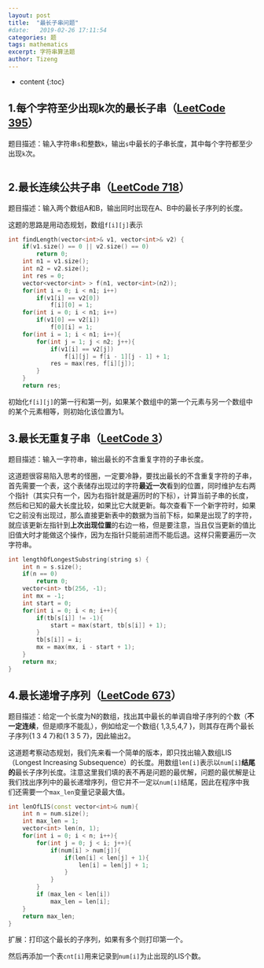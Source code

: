 ```yaml
---
layout: post
title:  "最长子串问题"
#date:   2019-02-26 17:11:54
categories: 题
tags: mathematics
excerpt: 字符串算法题
author: Tizeng
---
```


* content
{:toc}

## 1.每个字符至少出现k次的最长子串（[LeetCode 395](https://leetcode.com/problems/longest-substring-with-at-least-k-repeating-characters/)）

题目描述：输入字符串`s`和整数`k`，输出`s`中最长的子串长度，其中每个字符都至少出现`k`次。

```c++

```

## 2.最长连续公共子串（[LeetCode 718](https://leetcode.com/problems/maximum-length-of-repeated-subarray/)）

题目描述：输入两个数组A和B，输出同时出现在A、B中的最长子序列的长度。

这题的思路是用动态规划，数组`f[i][j]`表示

```c++
int findLength(vector<int>& v1, vector<int>& v2) {
    if(v1.size() == 0 || v2.size() == 0)
        return 0;
    int n1 = v1.size();
    int n2 = v2.size();
    int res = 0;
    vector<vector<int> > f(n1, vector<int>(n2));
    for(int i = 0; i < n1; i++)
        if(v1[i] == v2[0])
            f[i][0] = 1;
    for(int i = 0; i < n1; i++)
        if(v1[0] == v2[i])
            f[0][i] = 1;
    for(int i = 1; i < n1; i++){
        for(int j = 1; j < n2; j++){
            if(v1[i] == v2[j])
                f[i][j] = f[i - 1][j - 1] + 1;
            res = max(res, f[i][j]);
        }
    }
    return res;
```

初始化`f[i][j]`的第一行和第一列，如果某个数组中的第一个元素与另一个数组中的某个元素相等，则初始化该位置为1。

## 3.最长无重复子串（[LeetCode 3](https://leetcode.com/problems/longest-substring-without-repeating-characters/)）

题目描述：输入一字符串，输出最长的不含重复字符的子串长度。

这道题很容易陷入思考的怪圈，一定要冷静，要找出最长的不含重复字符的子串，首先需要一个表，这个表储存出现过的字符**最近一次**看到的位置，同时维护左右两个指针（其实只有一个，因为右指针就是遍历时的下标），计算当前子串的长度，然后和已知的最大长度比较，如果比它大就更新。每次查看下一个新字符时，如果它之前没有出现过，那么直接更新表中的数据为当前下标，如果是出现了的字符，就应该更新左指针到**上次出现位置**的右边一格，但是要注意，当且仅当更新的值比旧值大时才能做这个操作，因为左指针只能前进而不能后退。这样只需要遍历一次字符串。

```c++
int lengthOfLongestSubstring(string s) {
    int n = s.size();
    if(n == 0)
        return 0;
    vector<int> tb(256, -1);
    int mx = -1;
    int start = 0;
    for(int i = 0; i < n; i++){
        if(tb[s[i]] != -1){
            start = max(start, tb[s[i]] + 1);
        }
        tb[s[i]] = i;
        mx = max(mx, i - start + 1);
    }
    return mx;
}
```

## 4.最长递增子序列（[LeetCode 673](https://leetcode.com/problems/number-of-longest-increasing-subsequence/)）

题目描述：给定一个长度为N的数组，找出其中最长的单调自增子序列的个数（**不一定连续**，但是顺序不能乱），例如给定一个数组{ 1,3,5,4,7 }，则其存在两个最长子序列{1 3 4 7}和{1 3 5 7}，因此输出2。

这道题考察动态规划，我们先来看一个简单的版本，即只找出输入数组LIS（Longest Increasing Subsequence）的长度。用数组`len[i]`表示以`num[i]`**结尾的**最长子序列长度。注意这里我们填的表不再是问题的最优解，问题的最优解是让我们找出序列中的最长递增序列，但它并不一定以`num[i]`结尾，因此在程序中我们还需要一个`max_len`变量记录最大值。

```c++
int lenOfLIS(const vector<int>& num){
    int n = num.size();
    int max_len = 1;
    vector<int> len(n, 1);
    for(int i = 0; i < n; i++){
        for(int j = 0; j < i; j++){
            if(num[i] > num[j]){
                if(len[i] < len[j] + 1){
                    len[i] = len[j] + 1;
                }
            }
        }
        if (max_len < len[i])
            max_len = len[i];
    }
    return max_len;
}
```

扩展：打印这个最长的子序列，如果有多个则打印第一个。



然后再添加一个表`cnt[i]`用来记录到`num[i]`为止出现的LIS个数。

```c++

```